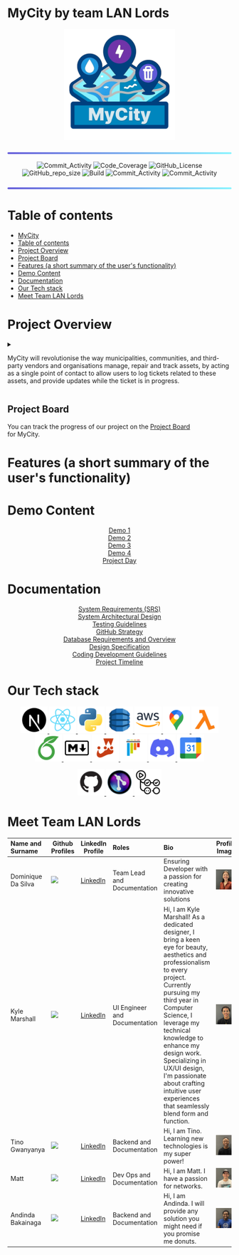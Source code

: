 # MyCity by team LAN Lords

<p align="center">
  <img style="width: 250px; height: auto;" src="/images/logo_MyCity.png" />
</p>

<img src="/images/styling_bar.png" alt="Alt text" title="bar">


<p align="center">
    <img alt="Commit_Activity" src="https://img.shields.io/github/commit-activity/y/COS301-SE-2024/MyCity?style=flat-square">
    <img alt="Code_Coverage" src="https://img.shields.io/codecov/c/github/COS301-SE-2024/MyCity?style=flat-square"> 
    <img alt="GitHub_License" src="https://img.shields.io/github/license/COS301-SE-2024/MyCity?style=flat-square">
    <img alt="GitHub_repo_size" src="https://img.shields.io/github/repo-size/COS301-SE-2024/MyCity?style=flat-square">
    <img alt="Build" src="https://img.shields.io/github/actions/workflow/status/COS301-SE-2024/MyCity/.github%2Fworkflows%2Ftest.yml?style=flat-square">
    <img alt="Commit_Activity" src="https://img.shields.io/github/issues/COS301-SE-2024/MyCity.svg?style=flat-square">
    <img alt="Commit_Activity" src="https://img.shields.io/github/issues-closed/COS301-SE-2024/MyCity.svg?style=flat-square">
</p>


<img src="/images/styling_bar.png" alt="Alt text" title="bar">

# Table of contents

- [MyCity](#mycity)
- [Table of contents](#table-of-contents)
- [Project Overview](#project-overview)
- [Project Board](#project-board)
- [Features (a short summary of the user's functionality)](#features-a-short-summary-of-the-users-functionality)
- [Demo Content](#demo-content)
- [Documentation](#documentation)
- [Our Tech stack](#our-tech-stack)
- [Meet Team LAN Lords](#meet-team-lan-lords)


# Project Overview
<details>
<summary><p>MyCity will revolutionise the way municipalities, communities, and third-party vendors and organisations manage, repair and track assets, by acting as a single point of contact to allow users to log tickets related to these assets, and provide updates while the ticket is in progress.</p> </summary>

<p>The system will be designed to handle a wide range of assets for multiple municipalities, allowing users to easily log tickets to report faults and other issues from potholes to transformers.  By using either desktop or mobile devices, MyCity will allow users and municipalities to flag issues relating to assets in their communities, providing updates on progress to reported tickets, increasing the efficiency for both users and all stakeholders.</p>

<p>At the heart of the system is a robust tracking mechanism. Users can report or create assets, which are then logged into the system. A ticketing system will be used to manage these assets, tracking all communication related to them between users and organisations.  Each asset will have a GPS-location associated with it.  This will enable the system to consolidate related issues and reports, reducing the noise caused by multiple users opening different tickets referring to the same asset and issue. This real-time tracking and reporting mechanism will ensure that faults and tickets are addressed promptly and efficiently.</p>

<p>The system will feature a guest capability, allowing even those without a registered account to search and report issues in their area quickly and effortlessly. This inclusive approach ensures that anyone can contribute to the betterment of their community.  Users are able to verify existing reports and tickets by up-voting or down-voting, and by doing so will increase/decrease their priority.</p>

<p>One of the standout features of the system is its GPS enabled mapping capability. Each asset and report will be associated with a GPS location, enabling users to obtain directions from their location to any asset using the inbuilt map functionality of the app. This feature not only makes it easier for users to locate assets but also aids in efficient asset management.</p>

<p>An additional feature that could offer potential benefits, and is open for discussion, would be the ability to upload a photo of the asset or fault at the location of the asset.  With the ability to upload a photo with a ticket, the stakeholders would easily be able to verify the authenticity of the report, and to act and prioritise accordingly.</p>
</details>

## Project Board

<p> You can track the progress of our project on the <a href="https://github.com/orgs/COS301-SE-2024/projects/95/views/1">Project Board</a><br> for MyCity.</p>



# Features (a short summary of the user's functionality)

# Demo Content
<p align="center">
<a href="">Demo 1</a><br>
<a href="">Demo 2</a><br>
<a href="">Demo 3</a><br>
<a href="">Demo 4</a><br>
<a href="">Project Day</a><br>
</p>

# Documentation

<p align="center">
<a href="https://docs.google.com/document/d/14rKvx6jj_NwY2N7VSHivkXs2QrL1ifd2jE4sj98GxWM/edit?usp=sharing">System Requirements (SRS)</a><br>
<a href="https://docs.google.com/document/d/1BOOb4NRftvo1xs46874oS_fR5Y7npr7N00wtPJLz34Q/edit?usp=sharing">System Architectural Design</a><br>
<a href="https://docs.google.com/document/d/1sZ2ArCRmKwBHk6gz4ez0bNNLgCv8e1hYfTPa99Em9-Q/edit?usp=sharing">Testing Guidelines</a><br>
<a href="https://docs.google.com/document/d/1xwSrbRhNgeZNj9OJyeFsAZcZLBGH7HAqRzKF0woggmo/edit?usp=sharing">GitHub Strategy</a><br>
<a href="https://docs.google.com/document/d/1_QhEc70qz2058H00ZBPEm1a-XIa0mhzXWdwdg9PCTNs/edit?usp=sharing">Database Requirements and Overview</a><br>
<a href="https://docs.google.com/document/d/1tianXEVGNIxnXVOBRpPKE0U0coOy3P-hDIPLjxaNB0Y/edit?usp=sharing">Design Specification</a><br>
<a href="https://docs.google.com/document/d/1L8Rv-nD-Y_Z9MiOHB6WgvOjVE4w0diAerxDoX3qQ3sU/edit?usp=sharing">Coding Development Guidelines</a><br>
<a href="https://docs.google.com/document/d/1aNQvC-An7qno-8LbaOcglUXu1TaOQ4JJX0Y4zsAKbFM/edit?usp=sharing">Project Timeline</a><br>
</p>

# Our Tech stack

<p align="center">
  <a href="https://nextjs.org/">
    <img src="/images/icon_nextjs.png" alt="Next.js" style="width: 60px; height: auto;"/>
  </a>
  <a href="https://reactjs.org/">
    <img src="/images/icon_react.png" alt="React" style="width: 60px; height: auto;"/>
  </a>
  <a href="https://www.python.org/">
    <img src="/images/icon_python.png" alt="Python" style="width: 60px; height: auto;"/>
  </a>
  <a href="https://aws.amazon.com/dynamodb/">
    <img src="/images/icon_dynamoDB.png" alt="Amazon DynamoDB" style="width: 60px; height: auto;"/>
  </a>
  <a href="https://aws.amazon.com/ec2/">
    <img src="/images/icon_aws.png" alt="AWS EC2" style="width: 60px; height: auto;"/>
  </a>
  <a href="https://developers.google.com/maps/documentation/javascript/overview">
    <img src="/images/icon_maps.png" alt="Google Maps Javascript API" style="width: 60px; height: auto;"/>
  </a>
  <a href="https://aws.amazon.com/lambda/">
    <img src="/images/icon_lambda.png" alt="AWS Lambda" style="width: 60px; height: auto;"/>
  </a>
  <a href="https://www.overleaf.com/">
    <img src="/images/icon_overleaf.png" alt="Overleaf" style="width: 60px; height: auto;"/>
  </a>
  <a href="https://www.markdownguide.org/">
    <img src="/images/icon_md.png" alt="Markdown" style="width: 60px; height: auto;"/>
  </a>
  <!--<a href="https://github.com/Kotlin/dokka">
    <img src="/images/icon_dokka.png" alt="Dokka" style="width: 60px; height: auto;"/>
  </a>-->
  <a href="https://jestjs.io/">
    <img src="/images/icon_jest.png" alt="Jest" style="width: 60px; height: auto;"/>
  </a>
  <a href="https://pytest.org/">
    <img src="/images/icon_pytest.png" alt="PyTest" style="width: 60px; height: auto;"/>
  </a>
  <!--<a href="https://aws.github.io/chalice/topics/testing.html">
    <img src="/images/icon_chalice.png" alt="Chalice's Test Client" style="width: 60px; height: auto;"/>
  </a>-->
  <a href="https://discord.com/">
    <img src="/images/icon_discord.png" alt="Discord" style="width: 60px; height: auto;"/>
  </a>
  <a href="https://calendar.google.com/">
    <img src="/images/icon_calendar.png" alt="Google Calendar" style="width: 60px; height: auto;"/>
  </a>
</p>

<p align="center">
  <a href="https://github.com/">
    <img src="/images/icon_github.png" alt="GitHub" style="width: 60px; height: auto;"/>
  </a>
  <a href="https://www.gitkraken.com/gitlens">
    <img src="/images/icon_gitlens.png" alt="GitLens" style="width: 60px; height: auto;"/>
  </a>
  <a href="https://github.com/features/actions">
    <img src="/images/icon_actions.png" alt="GitHub Actions" style="width: 60px; height: auto;"/>
  </a>
</p>

# Meet Team LAN Lords

| Name and Surname             | Github Profiles                                                                                           | LinkedIn Profile                                 | Roles                  | Bio                                                                                                                                                                                                                                                                                                                                                                                                                                                             | Profile Image                                                                |
| :--------------------------- | --------------------------------------------------------------------------------------------------------- | -------------------------------------------------------------------------------------------------------------- | :--------------------- | :-------------------------------------------------------------------------------------------------------------------------------------------------------------------------------------------------------------------------------------------------------------------------------------------------------------------------------------------------------------------------------------------------------------------------------------------------------------- | ---------------------------------------------------------------------------- |
| Dominique Da Silva           | <a href="https://github.com/Dominique-Da-Silva"><img src="https://skillicons.dev/icons?i=github&theme=light"/></a>                             | [LinkedIn](https://www.linkedin.com/in/DominiqueDaSilva/)                                        | Team Lead and Documentation      | Ensuring Developer with a passion for creating innovative solutions                                                                                                                                                                                                                                                                                                                                                                                                                                       | <img src="/images/profile_Dominique_Da_Silva.jpg" width="700">                       |
| Kyle Marshall                | <a href="https://github.com/KyleMarshall23"><img src="https://skillicons.dev/icons?i=github&theme=light"/></a>                             | [LinkedIn](https://www.linkedin.com/in/kyle-marshall23)                                                        | UI Engineer and Documentation              | Hi, I am Kyle Marshall! As a dedicated designer, I bring a keen eye for beauty, aesthetics and professionalism to every project. Currently pursuing my third year in Computer Science, I leverage my technical knowledge to enhance my design work. Specializing in UX/UI design, I'm passionate about crafting intuitive user experiences that seamlessly blend form and function.                                                                             | <img src="/images/profile_Kyle_Marshall.jpg" width="700">                       |
| Tino Gwanyanya                | <a href="https://github.com/Tinogwanz"><img src="https://skillicons.dev/icons?i=github&theme=light"/></a>                             | [LinkedIn](https://www.linkedin.com/in/anold-tinotenda-gwanyanya)                                                        | Backend and Documentation               | Hi, I am Tino. Learning new technologies is my super power!                                                                            | <img src="/images/profile_Tino_Gwanyanya.jpg" width="700">                       |
| Matt                | <a href="https://github.com/MatthewEls"><img src="https://skillicons.dev/icons?i=github&theme=light"/></a>                             | [LinkedIn](https://www.linkedin.com/in/matthewels/)                                                        | Dev Ops and Documentation              | Hi, I am Matt. I have a passion for networks.                                                                             | <img src="/images/profile_Matthew_Els.jpg" width="700">                       |
| Andinda Bakainaga               | <a href="https://github.com/Dindosss"><img src="https://skillicons.dev/icons?i=github&theme=light"/></a>                             | [LinkedIn](https://www.linkedin.com/in/andinda-bakainaga-b8b011216)                                                        | Backend and Documentation               | Hi, I am Andinda. I will provide any solution you might need if you promise me donuts.                                                                             | <img src="/images/profile_Andinda_Bakainaga.jpg" width="700">                       |
